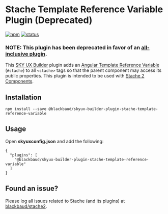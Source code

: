 # Stache Template Reference Variable Plugin (Deprecated)

[![npm](https://img.shields.io/npm/v/@blackbaud/skyux-builder-plugin-stache-template-reference-variable.svg)](https://www.npmjs.com/package/@blackbaud/skyux-builder-plugin-stache-template-reference-variable)
[![status](https://travis-ci.org/blackbaud/skyux-builder-plugin-stache-template-reference-variable.svg?branch=master)](https://travis-ci.org/blackbaud/skyux-builder-plugin-stache-template-reference-variable)

### NOTE: This plugin has been deprecated in favor of an [all-inclusive plugin](https://github.com/blackbaud/skyux-builder-plugin-stache).

This [SKY UX Builder](https://github.com/blackbaud/skyux-builder) plugin adds an [Angular Template Reference Variable](https://angular.io/docs/ts/latest/guide/template-syntax.html#!#ref-vars) (`#stache`) to all `<stache>` tags so that the parent component may access its public properties. This plugin is intended to be used with [Stache 2 Components](https://github.com/blackbaud/stache2).

## Installation

```
npm install --save @blackbaud/skyux-builder-plugin-stache-template-reference-variable
```

## Usage

Open **skyuxconfig.json** and add the following:

```
{
  "plugins": [
    "@blackbaud/skyux-builder-plugin-stache-template-reference-variable"
  ]
}
```

## Found an issue?

Please log all issues related to Stache (and its plugins) at [blackbaud/stache2](https://github.com/blackbaud/stache2/issues).
